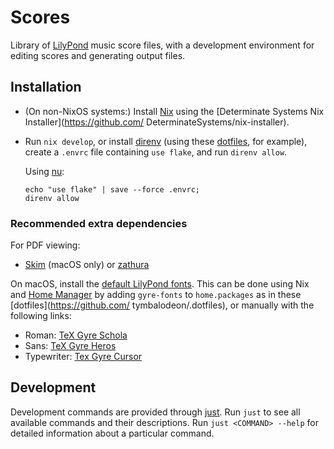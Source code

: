 # Scores

Library of [LilyPond](https://lilypond.org/) music score files, with a
development environment for editing scores and generating output files.

## Installation

- (On non-NixOS systems:) Install
  [Nix](https://nixos.org/manual/nix/stable/) using the
  [Determinate Systems Nix Installer](<https://github.com/>
  DeterminateSystems/nix-installer).

- Run `nix develop`, or install [direnv](https://direnv.net/) (using these
  [dotfiles](https://github.com/tymbalodeon/.dotfiles), for example), create a
  `.envrc` file containing `use flake`, and run `direnv allow`.

  Using [nu](https://www.nushell.sh/):

  ```nushell
  echo "use flake" | save --force .envrc;
  direnv allow
  ```

### Recommended extra dependencies

For PDF viewing:

- [Skim](https://skim-app.sourceforge.io/ "Skim") (macOS only) or
  [zathura](https://pwmt.org/projects/zathura "zathura")

On macOS, install the
[default LilyPond fonts](https://lilypond.org/doc/v2.24/Documentation/notation/fonts#font-families).
This can be done using Nix and
[Home Manager](https://nix-community.github.io/home-manager/) by adding
`gyre-fonts` to `home.packages` as in these [dotfiles](<https://github.com/>
tymbalodeon/.dotfiles), or manually with the following links:

<!-- markdownlint-disable line-length -->

- Roman:
  [TeX Gyre Schola](https://www.gust.org.pl/projects/e-foundry/tex-gyre/schola/qcs2.005otf.zip "TeX Gyre Schola")
- Sans:
  [TeX Gyre Heros](https://www.gust.org.pl/projects/e-foundry/tex-gyre/heros/qhv2.004otf.zip "TeX Gyre Heros")
- Typewriter:
  [Tex Gyre Cursor](https://www.gust.org.pl/projects/e-foundry/tex-gyre/cursor/qcr2.004otf.zip "TeX Gyre Cursor")

<!-- markdownlint-enable line-length -->

## Development

Development commands are provided through
[just](https://just.systems/man/en/). Run `just` to see all available commands
and their descriptions. Run `just <COMMAND> --help` for detailed information
about a particular command.

